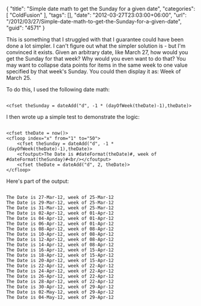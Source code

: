 {
	"title": "Simple date math to get the Sunday for a given date",
	"categories": [
		"ColdFusion"
	],
	"tags": [],
	"date": "2012-03-27T23:03:00+06:00",
	"url": "/2012/03/27/Simple-date-math-to-get-the-Sunday-for-a-given-date",
	"guid": "4571"
}

This is something that I struggled with that I guarantee could have been done a lot simpler. I can't figure out what the simpler solution is - but I'm convinced it exists. Given an arbitrary date, like March 27, how would you get the Sunday for that week? Why would you even want to do that? You may want to collapse data points for items in the same week to one value specified by that week's Sunday. You could then display it as: Week of March 25.
<!--more-->
<p/>

To do this, I used the following date math:

<p/>

<code>
&lt;cfset theSunday = dateAdd("d", -1 * (dayOfWeek(theDate)-1),theDate)&gt;
</code>

<p/>

I then wrote up a simple test to demonstrate the logic:

<p/>

<code>
&lt;cfset theDate = now()&gt;
&lt;cfloop index="x" from="1" to="50"&gt;
	&lt;cfset theSunday = dateAdd("d", -1 * (dayOfWeek(theDate)-1),theDate)&gt;
	&lt;cfoutput&gt;The Date is #dateFormat(theDate)#, week of #dateFormat(theSunday)#&lt;br/&gt;&lt;/cfoutput&gt;
	&lt;cfset theDate = dateAdd("d", 2, theDate)&gt;
&lt;/cfloop&gt;
</code>

<p>

Here's part of the output:

<p>

<code>
The Date is 27-Mar-12, week of 25-Mar-12
The Date is 29-Mar-12, week of 25-Mar-12
The Date is 31-Mar-12, week of 25-Mar-12
The Date is 02-Apr-12, week of 01-Apr-12
The Date is 04-Apr-12, week of 01-Apr-12
The Date is 06-Apr-12, week of 01-Apr-12
The Date is 08-Apr-12, week of 08-Apr-12
The Date is 10-Apr-12, week of 08-Apr-12
The Date is 12-Apr-12, week of 08-Apr-12
The Date is 14-Apr-12, week of 08-Apr-12
The Date is 16-Apr-12, week of 15-Apr-12
The Date is 18-Apr-12, week of 15-Apr-12
The Date is 20-Apr-12, week of 15-Apr-12
The Date is 22-Apr-12, week of 22-Apr-12
The Date is 24-Apr-12, week of 22-Apr-12
The Date is 26-Apr-12, week of 22-Apr-12
The Date is 28-Apr-12, week of 22-Apr-12
The Date is 30-Apr-12, week of 29-Apr-12
The Date is 02-May-12, week of 29-Apr-12
The Date is 04-May-12, week of 29-Apr-12
</code>